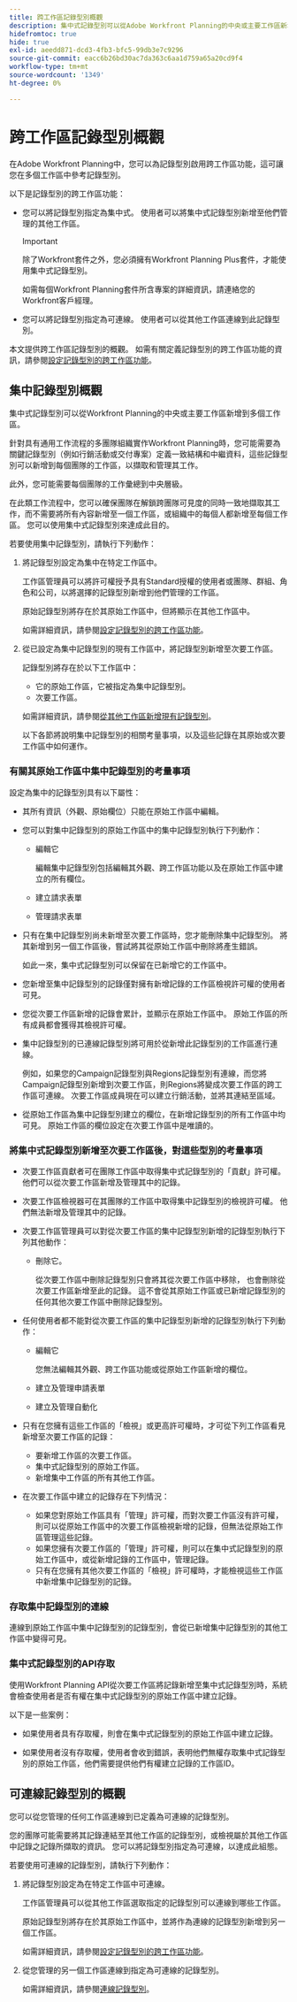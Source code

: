 ```yaml
---
title: 跨工作區記錄型別概觀
description: 集中式記錄型別可以從Adobe Workfront Planning的中央或主要工作區新增到多個工作區。
hidefromtoc: true
hide: true
exl-id: aeedd871-dcd3-4fb3-bfc5-99db3e7c9296
source-git-commit: eacc6b26bd30ac7da363c6aa1d759a65a20cd9f4
workflow-type: tm+mt
source-wordcount: '1349'
ht-degree: 0%

---
```


<!-- add these to the metadata, when making this public: 

feature: Workfront Planning
role: User, Admin
author: Alina
recommendations: noDisplay, noCatalog
-->

# 跨工作區記錄型別概觀

在Adobe Workfront Planning中，您可以為記錄型別啟用跨工作區功能，這可讓您在多個工作區中參考記錄型別。

以下是記錄型別的跨工作區功能：

* 您可以將記錄型別指定為集中式。 使用者可以將集中式記錄型別新增至他們管理的其他工作區。

  >[!IMPORTANT]
  >
  >除了Workfront套件之外，您必須擁有Workfront Planning Plus套件，才能使用集中式記錄型別。
  >
  >如需每個Workfront Planning套件所含專案的詳細資訊，請連絡您的Workfront客戶經理。

* 您可以將記錄型別指定為可連線。 使用者可以從其他工作區連線到此記錄型別。

本文提供跨工作區記錄型別的概觀。 如需有關定義記錄型別的跨工作區功能的資訊，請參閱[設定記錄型別的跨工作區功能](/help/quicksilver/planning/architecture/configure-record-type-cross-workspace-capabilities.md)。


## 集中記錄型別概觀

集中式記錄型別可以從Workfront Planning的中央或主要工作區新增到多個工作區。

針對具有通用工作流程的多團隊組織實作Workfront Planning時，您可能需要為關鍵記錄型別（例如行銷活動或交付專案）定義一致結構和中繼資料，這些記錄型別可以新增到每個團隊的工作區，以擷取和管理其工作。

此外，您可能需要每個團隊的工作彙總到中央層級。

在此類工作流程中，您可以確保團隊在解鎖跨團隊可見度的同時一致地擷取其工作，而不需要將所有內容新增至一個工作區，或組織中的每個人都新增至每個工作區。 您可以使用集中式記錄型別來達成此目的。

若要使用集中記錄型別，請執行下列動作：

1. 將記錄型別設定為集中在特定工作區中。

   工作區管理員可以將許可權授予具有Standard授權的使用者或團隊、群組、角色和公司，以將選擇的記錄型別新增到他們管理的工作區。

   原始記錄型別將存在於其原始工作區中，但將顯示在其他工作區中。

   如需詳細資訊，請參閱[設定記錄型別的跨工作區功能](/help/quicksilver/planning/architecture/configure-record-type-cross-workspace-capabilities.md)。
1. 從已設定為集中記錄型別的現有工作區中，將記錄型別新增至次要工作區。

   記錄型別將存在於以下工作區中：

   * 它的原始工作區，它被指定為集中記錄型別。
   * 次要工作區。

   如需詳細資訊，請參閱[從其他工作區新增現有記錄型別](/help/quicksilver/planning/architecture/add-existing-record-types-from-another-workspace.md)。

   以下各節將說明集中記錄型別的相關考量事項，以及這些記錄在其原始或次要工作區中如何運作。

### 有關其原始工作區中集中記錄型別的考量事項

設定為集中的記錄型別具有以下屬性：

* 其所有資訊（外觀、原始欄位）只能在原始工作區中編輯。

* 您可以對集中記錄型別的原始工作區中的集中記錄型別執行下列動作：

   * 編輯它

     編輯集中記錄型別包括編輯其外觀、跨工作區功能以及在原始工作區中建立的所有欄位。
   * 建立請求表單
   * 管理請求表單

* 只有在集中記錄型別尚未新增至次要工作區時，您才能刪除集中記錄型別。 將其新增到另一個工作區後，嘗試將其從原始工作區中刪除將產生錯誤。

  如此一來，集中式記錄型別可以保留在已新增它的工作區中。
* 您新增至集中記錄型別的記錄僅對擁有新增記錄的工作區檢視許可權的使用者可見。
* 您從次要工作區新增的記錄會累計，並顯示在原始工作區中。 原始工作區的所有成員都會獲得其檢視許可權。

* 集中記錄型別的已連線記錄型別將可用於從新增此記錄型別的工作區進行連線。

  例如，如果您的Campaign記錄型別與Regions記錄型別有連線，而您將Campaign記錄型別新增到次要工作區，則Regions將變成次要工作區的跨工作區可連線。 次要工作區成員現在可以建立行銷活動，並將其連結至區域。

* 從原始工作區為集中記錄型別建立的欄位，在新增記錄型別的所有工作區中均可見。 原始工作區的欄位設定在次要工作區中是唯讀的。

### 將集中式記錄型別新增至次要工作區後，對這些型別的考量事項

* 次要工作區貢獻者可在團隊工作區中取得集中式記錄型別的「貢獻」許可權。 他們可以從次要工作區新增及管理其中的記錄。

* 次要工作區檢視器可在其團隊的工作區中取得集中記錄型別的檢視許可權。 他們無法新增及管理其中的記錄。

* 次要工作區管理員可以對從次要工作區的集中記錄型別新增的記錄型別執行下列其他動作：

   * 刪除它。

     從次要工作區中刪除記錄型別只會將其從次要工作區中移除， 也會刪除從次要工作區新增至此的記錄。 這不會從其原始工作區或已新增記錄型別的任何其他次要工作區中刪除記錄型別。

  <!--These two capabilities will come later:
    * Add new fields
        Fields added to a centralized record from a secondary workspace are visible only from the secondary workspace. 
    * Share it-->

* 任何使用者都不能對從次要工作區的集中記錄型別新增的記錄型別執行下列動作：

   * 編輯它

     您無法編輯其外觀、跨工作區功能或從原始工作區新增的欄位。
   * 建立及管理申請表單
   * 建立及管理自動化

* 只有在您擁有這些工作區的「檢視」或更高許可權時，才可從下列工作區看見新增至次要工作區的記錄：

   * 要新增工作區的次要工作區。
   * 集中式記錄型別的原始工作區。
   * 新增集中工作區的所有其他工作區。

* 在次要工作區中建立的記錄存在下列情況：

   * 如果您對原始工作區具有「管理」許可權，而對次要工作區沒有許可權，則可以從原始工作區中的次要工作區檢視新增的記錄，但無法從原始工作區管理這些記錄。
   * 如果您擁有次要工作區的「管理」許可權，則可以在集中式記錄型別的原始工作區中，或從新增記錄的工作區中，管理記錄。
   * 只有在您擁有其他次要工作區的「檢視」許可權時，才能檢視這些工作區中新增集中記錄型別的記錄。

### 存取集中記錄型別的連線

連線到原始工作區中集中記錄型別的記錄型別，會從已新增集中記錄型別的其他工作區中變得可見。

### 集中式記錄型別的API存取

使用Workfront Planning API從次要工作區將記錄新增至集中式記錄型別時，系統會檢查使用者是否有權在集中式記錄型別的原始工作區中建立記錄。

以下是一些案例：

* 如果使用者具有存取權，則會在集中式記錄型別的原始工作區中建立記錄。

* 如果使用者沒有存取權，使用者會收到錯誤，表明他們無權存取集中式記錄型別的原始工作區，他們需要提供他們有權建立記錄的工作區ID。

## 可連線記錄型別的概觀

您可以從您管理的任何工作區連線到已定義為可連線的記錄型別。

您的團隊可能需要將其記錄連結至其他工作區的記錄型別，或檢視屬於其他工作區中記錄之記錄所擷取的資訊。 您可以將記錄型別指定為可連線，以達成此組態。

若要使用可連線的記錄型別，請執行下列動作：

1. 將記錄型別設定為在特定工作區中可連線。

   工作區管理員可以從其他工作區選取指定的記錄型別可以連線到哪些工作區。

   原始記錄型別將存在於其原始工作區中，並將作為連線的記錄型別新增到另一個工作區。

   如需詳細資訊，請參閱[設定記錄型別的跨工作區功能](/help/quicksilver/planning/architecture/configure-record-type-cross-workspace-capabilities.md)。
1. 從您管理的另一個工作區連線到指定為可連線的記錄型別。

   如需詳細資訊，請參閱[連線記錄型別](/help/quicksilver/planning/architecture/connect-record-types.md)。
